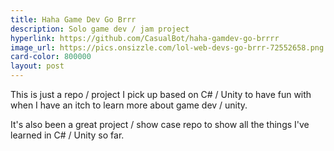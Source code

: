 ```yaml
---
title: Haha Game Dev Go Brrr
description: Solo game dev / jam project
hyperlink: https://github.com/CasualBot/haha-gamdev-go-brrrr
image_url: https://pics.onsizzle.com/lol-web-devs-go-brrr-72552658.png
card-color: 800000
layout: post
---
```

This is just a repo / project I pick up based on C# / Unity to have fun with when I have an itch to learn more about game dev / unity.

It's also been a great project / show case repo to show all the things I've learned in C# / Unity so far.